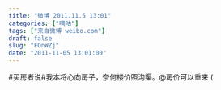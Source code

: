 ```yaml
---
title: "微博 2011.11.5 13:01"
categories: ["嘀咕"]
tags: ["来自微博 weibo.com"]
draft: false
slug: "FOnWZj"
date: "2011-11-05 13:01:00"
---
```


<p>#买房者说#我本将心向房子，奈何楼价照沟渠。@房价可以重来 (</p>
